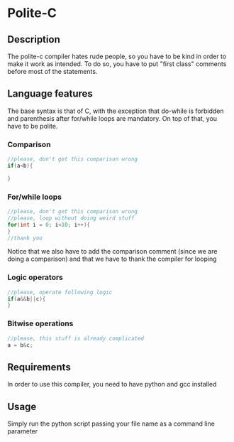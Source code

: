 # Polite-C
## Description
The polite-c compiler hates rude people, so you have to be kind in order to make it work as intended.
To do so, you have to put "first class" comments before most of the statements.

## Language features
The base syntax is that of C, with the exception that do-while is forbidden and parenthesis after for/while loops are mandatory.
On top of that, you have to be polite.
### Comparison
```c
//please, don't get this comparison wrong
if(a<b){

}
```
### For/while loops
```c
//please, don't get this comparison wrong
//please, loop without doing weird stuff
for(int i = 0; i<10; i++){
}
//thank you
```
Notice that we also have to add the comparison comment (since we are doing a comparison) and that we have to thank the compiler for looping
### Logic operators
```c
//please, operate following logic
if(a&&b||c){
}
```

### Bitwise operations
```c
//please, this stuff is already complicated
a = b&c;
```
## Requirements
In order to use this compiler, you need to have python and gcc installed

## Usage
Simply run the python script passing your file name as a command line parameter
